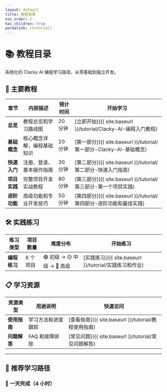 ```yaml
---
layout: default
title: 教程目录
nav_order: 2
has_children: true
permalink: /tutorial/
---
```


# 📚 教程目录

系统化的 Clacky AI 编程学习路径，从零基础到独立开发。

## 📖 主要教程

| 章节         | 内容描述                   | 预计时间 | 开始学习                                                            |
| ------------ | -------------------------- | -------- | ------------------------------------------------------------------- |
| **总览**     | 教程总览和学习路线图       | 20 分钟  | [立即开始]({{ site.baseurl }}/tutorial/Clacky-AI-编程入门教程)      |
| **基础概念** | 核心概念详解，编程基础知识 | 20 分钟  | [第一部分]({{ site.baseurl }}/tutorial/第一部分-Clacky-AI-基础概念) |
| **快速入门** | 注册、登录、基本操作指南   | 30 分钟  | [第二部分]({{ site.baseurl }}/tutorial/第二部分-快速入门指南)       |
| **项目实践** | 完整项目开发实战教程       | 80 分钟  | [第三部分]({{ site.baseurl }}/tutorial/第三部分-第一个项目实践)     |
| **进阶功能** | 高级功能和专业开发技巧     | 50 分钟  | [第四部分]({{ site.baseurl }}/tutorial/第四部分-进阶功能和最佳实践) |

## 🛠️ 实践练习

| 练习类型     | 项目数量 | 难度分布                    | 开始练习                                               |
| ------------ | -------- | --------------------------- | ------------------------------------------------------ |
| **编程练习** | 6 个项目 | 🟢 初级 → 🟡 中级 → 🔴 高级 | [实践练习]({{ site.baseurl }}/tutorial/实践练习和作业) |

## 📋 学习资源

| 资源类型     | 用途说明           | 快速访问                                             |
| ------------ | ------------------ | ---------------------------------------------------- |
| **使用指南** | 学习方法和进度跟踪 | [查看指南]({{ site.baseurl }}/tutorial/教程使用指南) |
| **问题解答** | FAQ 和故障排除     | [常见问题]({{ site.baseurl }}/tutorial/常见问题解答) |

---

## 🎯 推荐学习路径

### 📅 一天完成（4 小时）
